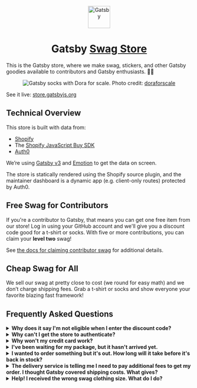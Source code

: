 <p align="center">
  <a href="https://www.gatsbyjs.com">
    <img src="https://www.gatsbyjs.com/Gatsby-Monogram.svg" width="60" alt="Gatsby"/>
  </a>
</p>
<h1 align="center">
  Gatsby <a href="https://store.gatsbyjs.org">Swag Store</a>
</h1>

This is the Gatsby store, where we make swag, stickers, and other Gatsby goodies available to contributors and Gatsby enthusiasts. 💪💜

<p align="center">
  <img alt="Gatsby socks with Dora for scale." src="https://store.gatsbyjs.org/instagram-doraforscale.jpg" />
  Photo credit: <a href="https://instagram.com/doraforscale">doraforscale</a>
</p>

See it live: [store.gatsbyjs.org](https://store.gatsbyjs.org)

## Technical Overview

This store is built with data from:

- [Shopify](https://www.shopify.com/)
- The [Shopify JavaScript Buy SDK](https://shopify.github.io/js-buy-sdk/)
- [Auth0](https://auth0.com/)

We’re using [Gatsby v3](https://github.com/gatsbyjs/gatsby) and [Emotion](https://emotion.sh/) to get the data on screen.

The store is statically rendered using the Shopify source plugin, and the maintainer dashboard is a dynamic app (e.g. client-only routes) protected by Auth0.

## Free Swag for Contributors

If you're a contributor to Gatsby, that means you can get one free item from our store! Log in using your GitHub account and we'll give you a discount code good for a t-shirt or socks. With five or more contributions, you can claim your **level two** swag!

See [the docs for claiming contributor swag](https://www.gatsbyjs.com/contributing/contributor-swag/) for additional details.

## Cheap Swag for All

We sell our swag at pretty close to cost (we round for easy math) and we don’t charge shipping fees. Grab a t-shirt or socks and show everyone your favorite blazing fast framework!

## Frequently Asked Questions

<details>
  <summary><strong>Why does it say I'm not eligible when I enter the discount code?</strong></summary>

&nbsp; <!-- leave this here to avoid smashing the text against the summary -->

Try opening the store in an incognito window and then proceed to check out. When checking out, make sure you're using the same email that's listed on your GitHub account.

</details>

<details>
  <summary><strong>Why can't I get the store to authenticate?</strong></summary>

&nbsp; <!-- leave this here to avoid smashing the text against the summary -->

We _think_ this is a local storage issue, and it only seems to happen in Safari-based browsers. This includes all iOS browsers. Please see [this issue](https://github.com/gatsbyjs/store.gatsbyjs.org/issues/106) for details (or to help us fix it).

</details>

<details>
  <summary><strong>Why won't my credit card work?</strong></summary>

&nbsp; <!-- leave this here to avoid smashing the text against the summary -->

Please make sure the card isn't frozen or otherwise blocked by your financial institution. If it's not that, please send us an email to team@gatsbyjs.com if you're unable to pay with your credit card.

</details>

<details>
  <summary><strong>I've been waiting for my package, but it hasn't arrived yet.</strong></summary>

&nbsp; <!-- leave this here to avoid smashing the text against the summary -->

International shipments can take up to 6 weeks to be delivered. 😱 Tracking updates may not always show up in real time on your tracking link. If you still have not received your order at the end of 6 weeks, please let us know by sending an email to team@gatsbyjs.com, and we'll see how we can help!

</details>

<details>
  <summary><strong>I wanted to order something but it's out. How long will it take before it's back in stock?</strong></summary>

&nbsp; <!-- leave this here to avoid smashing the text against the summary -->

Some of the swag has been selling like hotcakes (only less tasty and providing a bit more coverage). Once an item is out, it takes us about 3 weeks for it to get back in stock.

</details>

<details>
  <summary><strong>The delivery service is telling me I need to pay additional fees to get my order. I thought Gatsby covered shipping costs. What gives?</strong></summary>

&nbsp; <!-- leave this here to avoid smashing the text against the summary -->

On some international orders, customs will add additional taxes, duties, and other fees. This is unpredictable, and we have no way of knowing if or when it will happen, or how much it will be. If this happens to you, there is, unfortunately, nothing else Gatsby can do. You are responsible for paying any additional fees imposed as part of the customs process. Thanks for your understanding!

</details>

<details>
  <summary><strong>Help! I received the wrong swag clothing size. What do I do?</strong></summary>

&nbsp; <!-- leave this here to avoid smashing the text against the summary -->

If you ended up with the wrong t-shirt or other clothing size by mistake, contact us via email with your order number at <a href="mailto:team@gatsbyjs.com">team@gatsbyjs.com</a> and we'll work with you to fix it. You don't have to submit another PR to get the correct size!

</details>
